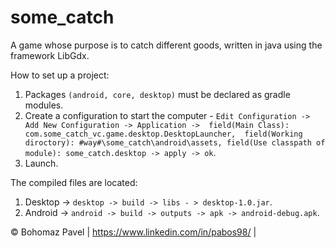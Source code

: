 # some_catch

A game whose purpose is to catch different goods, written in java using the framework LibGdx.

How to set up a project:
1. Packages `(android, core, desktop)` must be declared as gradle modules.
2. Create a configuration to start the computer - `Edit Configuration -> Add New Configuration -> Application -> 
field(Main Class): com.some_catch_vc.game.desktop.DesktopLauncher, 
field(Working diroctory): #way#\some_catch\android\assets,
field(Use classpath of module): some_catch.desktop -> apply -> ok`.
3. Launch.

The compiled files are located:
1. Desktop -> `desktop -> build -> libs - > desktop-1.0.jar`.
2. Android ->  `android -> build -> outputs -> apk -> android-debug.apk`.

© Bohomaz Pavel | https://www.linkedin.com/in/pabos98/ |
